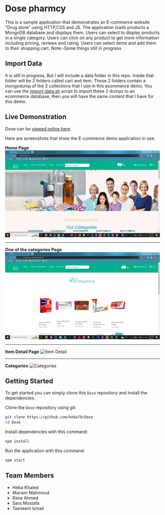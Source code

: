 
# Dose pharmcy

This is a sample application that demonstrates an E-commerce website "Drug store" using HTTP,CSS and JS. The application loads 
products a MongoDB database and displays them. Users can select to display products in a single category. Users can 
click on any product to get more information including pricing, reviews and rating. Users can select items and 
add them to their shopping cart.
Note:-Some things still in progress

## Import Data
It is still in progress, But I will include a data folder in this repo. Inside that folder will be 2 folders called cart and item. These 2 folders contain a mongodump of the 2 collections that I use in this ecommerce demo. You can use the [import-data.sh](data/import-data.sh) script to import these 2 dumps to an ecommerce database, then you will have the same content that I have for this demo.

## Live Demonstration

Dose can be [viewed online here](https://heba79.github.io/Dose/HTML/index.html).

Here are screenshots that show the E-commerce demo application in use.

**Home Page**
![Home Page](IMAGES/HomePage.png?raw=true "Optional Title")

---

**One of the categories Page**
![Category](IMAGES/Category.png?raw=true "Optional Title")

---

**Item Detail Page**
![Item Detail](IMAGES/productsDetails?raw=true "Optional Title")

---

**Categories**
![Categories](IMAGES/Categories?raw=true "Optional Title")


## Getting Started
To get started  you can simply clone this `Dose` repository and install the dependencies.

Clone the `Dose` repository using git:

```bash
git clone https://github.com/heba79/Dose
cd Dose
```

Install dependencies with this command:
```bash
npm install
```

Run the application with this command:
```bash
npm start
```

## Team Members
* Heba Khaled
* Mariam Mahmoud
* Rana Ahmed
* Sara Mostafa
* Tasneem Ismail

